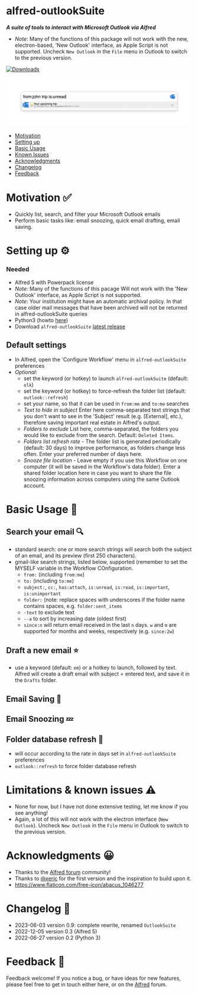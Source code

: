 # alfred-outlookSuite
***A suite of tools to interact with Microsoft Outlook via Alfred***



- *Note*: Many of the functions of this package will not work with the new, electron-based, 'New Outlook' interface, as Apple Script is not supported. Uncheck `New Outlook` in the `File` menu in Outlook to switch to the previous version.

<a href="https://github.com/giovannicoppola/alfred-outlookSuite/releases/latest/">
<img alt="Downloads"
src="https://img.shields.io/github/downloads/giovannicoppola/alfred-outlookSuite/total?color=purple&label=Downloads"><br/>
</a>

![](images/alfred-OutlookSuite.png)

<!-- MarkdownTOC autolink="true" bracket="round" depth="3" autoanchor="true" -->

- [Motivation](#motivation)
- [Setting up](#setting-up)
- [Basic Usage](#usage)
- [Known Issues](#known-issues)
- [Acknowledgments](#acknowledgments)
- [Changelog](#changelog)
- [Feedback](#feedback)

<!-- /MarkdownTOC -->


<h1 id="motivation">Motivation ✅</h1>

- Quickly list, search, and filter your Microsoft Outlook emails 
- Perform basic tasks like: email snoozing, quick email drafting, email saving. 



<h1 id="setting-up">Setting up ⚙️</h1>

### Needed
- Alfred 5 with Powerpack license
- *Note*: Many of the functions of this pacage Will not work with the 'New Outlook' interface, as Apple Script is not supported. 
- *Note*: Your institution might have an automatic archival policy. In that case older mail messages that have been archived will not be returned in alfred-outlookSuite queries
- Python3 (howto [here](https://www.freecodecamp.org/news/python-version-on-mac-update/))
- Download `alfred-outlookSuite` [latest release](https://github.com/giovannicoppola/alfred-outlookSuite/releases/latest)



## Default settings 
- In Alfred, open the 'Configure Workflow' menu in `alfred-outlookSuite` preferences
- *Optional*:	
	- set the keyword (or hotkey) to launch `alfred-outlookSuite` (default: `olk`) 
	- set the keyword (or hotkey) to force-refresh the folder list (default: `outlook::refresh`)
	- set your name, so that it can be used in `from:me` and `to:me` searches
	- *Text to hide in subject* Enter here comma-separated text strings that you don't want to see in the 'Subject' result (e.g. [External], <External> etc.), therefore saving important real estate in Alfred's output.
	- *Folders to exclude* List here, comma-separated, the folders you would like to exclude from the search. Default: `Deleted Items`. 
	- *Folders list refresh rate*	- The folder list is generated periodically (default: 30 days) to improve performance, as folders change less often. Enter your preferred number of days here.
	- *Snooze file location* - Leave empty if you use this Workflow on one computer (it will be saved in the Workflow's data folder). Enter a shared folder location here in case you want to share the file snoozing information across computers using the same Outlook account.


<h1 id="usage">Basic Usage 📖</h1>

## Search your email 🔍

- standard search: one or more search strings will search both the subject of an email, and its preview (first 250 characters). 
- gmail-like search strings, listed below, supported (remember to set the MYSELF variable in the Workflow COnfiguration. 
	- `from:` (including `from:me`)
	- `to:` (including `to:me`)
	- `subject:`, `cc:`, `has:attach`, `is:unread`, `is:read`, `is:important`, `is:unimportant`  
	- `folder:` (note: replace spaces with underscores if the folder name contains spaces, e.g. `folder:sent_items`
	- `-text` to exclude text 
	- `--a` to sort by increasing date (oldest first)
	- `since:n` will return email received in the last `n` days. `w` and `m` are supported for months and weeks, respectively (e.g. `since:2w`)

## Draft a new email ⭐
- use a keyword (default: `em`) or a hotkey to launch, followed by text. Alfred will create a draft email with subject =  entered text, and save it  in the `Drafts` folder. 

## Email Saving 💾

## Email Snoozing 💤

## Folder database refresh 🔄
- will occur according to the rate in days set in `alfred-outlookSuite` preferences
- `outlook::refresh` to force folder database refresh


<h1 id="known-issues">Limitations & known issues ⚠️</h1>

- None for now, but I have not done extensive testing, let me know if you see anything!
- Again, a lot of this will not work with the electron interface (`New Outlook`). Uncheck `New Outlook` in the `File` menu in Outlook to switch to the previous version.



<h1 id="acknowledgments">Acknowledgments 😀</h1>

- Thanks to the [Alfred forum](https://www.alfredforum.com) community!
- Thanks to [@xeric](https://github.com/xeric) for the first version and the inspiration to build upon it. 
- https://www.flaticon.com/free-icon/abacus_1046277
	
<h1 id="changelog">Changelog 🧰</h1>

- 2023-06-03 version 0.9: complete rewrite, renamed `OutlookSuite`
- 2022-12-05 version 0.3 (Alfred 5)
- 2022-06-27 version 0.2 (Python 3)


<h1 id="feedback">Feedback 🧐</h1>

Feedback welcome! If you notice a bug, or have ideas for new features, please feel free to get in touch either here, or on the [Alfred](https://www.alfredforum.com) forum. 

